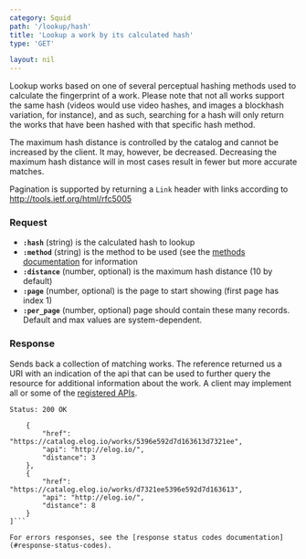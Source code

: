 ```yaml
---
category: Squid
path: '/lookup/hash'
title: 'Lookup a work by its calculated hash'
type: 'GET'

layout: nil
---
```


Lookup works based on one of several perceptual hashing methods used
to calculate the fingerprint of a work. Please note that not all works 
support the same hash (videos would use video hashes, and images a
blockhash variation, for instance), and as such, searching for a hash
will only return the works that have been hashed with that specific
hash method.

The maximum hash distance is controlled by the catalog and cannot be
increased by the client. It may, however, be decreased. Decreasing the
maximum hash distance will in most cases result in fewer but more
accurate matches.

Pagination is supported by returning a `Link` header with links
according to http://tools.ietf.org/html/rfc5005


### Request

* **`:hash`** (string) is the calculated hash to lookup
* **`:method`** (string) is the method to be used (see the [methods
documentation](#methods) for information
* **`:distance`** (number, optional) is the maximum hash distance (10 by
default)
* **`:page`** (number, optional) is the page to start showing (first
page has index 1)
* **`:per_page`** (number, optional) page should contain these many
records. Default and max values are system-dependent.

### Response

Sends back a collection of matching works. The reference returned us a
URI with an indication of the api that can be used to further query
the resource for additional information about the work. A client may
implement all or some of the [registered APIs](#apis).

```Status: 200 OK```
```[
    {
        "href": "https://catalog.elog.io/works/5396e592d7d163613d7321ee",
        "api": "http://elog.io/",
        "distance": 3
    },
    {
        "href": "https://catalog.elog.io/works/d7321ee5396e592d7d163613",
        "api": "http://elog.io/",
        "distance": 8
    }
]```

For errors responses, see the [response status codes documentation](#response-status-codes).
